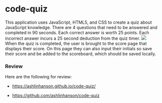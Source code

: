 # code-quiz

This application uses JavaScript, HTML5, and CSS to create a quiz about JavaScript knowledge.
There are 4 questions that need to be answered and completed in 90 seconds. Each correct answer is worth 25 points. Each incorrect answer incurs a 25 second deduction from the quiz timer. 
<img src="./quiz-intro.png">
When the quiz is completed, the user is brought to the score page that displays their score. On this page they can also input their initials so save their score and be added to the scoreboard, which should be saved locally.




### Review

Here are the following for review:

* https://ashlinhanson.github.io/code-quiz/

* https://github.com/ashlinhanson/code-quiz

